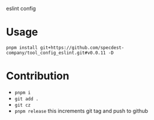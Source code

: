 eslint config

# Usage

`pnpm install git+https://github.com/specdest-company/tool_config_eslint.git#v0.0.11 -D`

# Contribution

- `pnpm i`
- `git add .`
- `git cz`
- `pnpm release` this increments git tag and push to github
